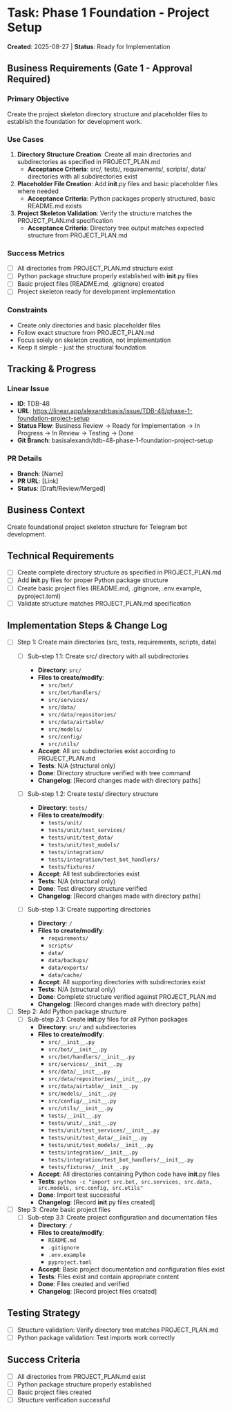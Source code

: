 # Task: Phase 1 Foundation - Project Setup
**Created**: 2025-08-27 | **Status**: Ready for Implementation

## Business Requirements (Gate 1 - Approval Required)

### Primary Objective
Create the project skeleton directory structure and placeholder files to establish the foundation for development work.

### Use Cases
1. **Directory Structure Creation**: Create all main directories and subdirectories as specified in PROJECT_PLAN.md
   - **Acceptance Criteria**: src/, tests/, requirements/, scripts/, data/ directories with all subdirectories exist
2. **Placeholder File Creation**: Add __init__.py files and basic placeholder files where needed
   - **Acceptance Criteria**: Python packages properly structured, basic README.md exists
3. **Project Skeleton Validation**: Verify the structure matches the PROJECT_PLAN.md specification
   - **Acceptance Criteria**: Directory tree output matches expected structure from PROJECT_PLAN.md

### Success Metrics
- [ ] All directories from PROJECT_PLAN.md structure exist
- [ ] Python package structure properly established with __init__.py files
- [ ] Basic project files (README.md, .gitignore) created
- [ ] Project skeleton ready for development implementation

### Constraints
- Create only directories and basic placeholder files
- Follow exact structure from PROJECT_PLAN.md
- Focus solely on skeleton creation, not implementation
- Keep it simple - just the structural foundation

## Tracking & Progress
### Linear Issue
- **ID**: TDB-48
- **URL**: https://linear.app/alexandrbasis/issue/TDB-48/phase-1-foundation-project-setup
- **Status Flow**: Business Review → Ready for Implementation → In Progress → In Review → Testing → Done
- **Git Branch**: basisalexandr/tdb-48-phase-1-foundation-project-setup

### PR Details
- **Branch**: [Name]
- **PR URL**: [Link]
- **Status**: [Draft/Review/Merged]

## Business Context
Create foundational project skeleton structure for Telegram bot development.

## Technical Requirements
- [ ] Create complete directory structure as specified in PROJECT_PLAN.md
- [ ] Add __init__.py files for proper Python package structure
- [ ] Create basic project files (README.md, .gitignore, .env.example, pyproject.toml)
- [ ] Validate structure matches PROJECT_PLAN.md specification

## Implementation Steps & Change Log
- [ ] Step 1: Create main directories (src, tests, requirements, scripts, data)
  - [ ] Sub-step 1.1: Create src/ directory with all subdirectories
    - **Directory**: `src/`
    - **Files to create/modify**: 
      - `src/bot/`
      - `src/bot/handlers/`
      - `src/services/`
      - `src/data/`
      - `src/data/repositories/`
      - `src/data/airtable/`
      - `src/models/`
      - `src/config/`
      - `src/utils/`
    - **Accept**: All src subdirectories exist according to PROJECT_PLAN.md
    - **Tests**: N/A (structural only)
    - **Done**: Directory structure verified with tree command
    - **Changelog**: [Record changes made with directory paths]

  - [ ] Sub-step 1.2: Create tests/ directory structure
    - **Directory**: `tests/`
    - **Files to create/modify**:
      - `tests/unit/`
      - `tests/unit/test_services/`
      - `tests/unit/test_data/`
      - `tests/unit/test_models/`
      - `tests/integration/`
      - `tests/integration/test_bot_handlers/`
      - `tests/fixtures/`
    - **Accept**: All test subdirectories exist
    - **Tests**: N/A (structural only)
    - **Done**: Test directory structure verified
    - **Changelog**: [Record changes made with directory paths]

  - [ ] Sub-step 1.3: Create supporting directories
    - **Directory**: `/`
    - **Files to create/modify**:
      - `requirements/`
      - `scripts/`
      - `data/`
      - `data/backups/`
      - `data/exports/`
      - `data/cache/`
    - **Accept**: All supporting directories with subdirectories exist
    - **Tests**: N/A (structural only) 
    - **Done**: Complete structure verified against PROJECT_PLAN.md
    - **Changelog**: [Record changes made with directory paths]

- [ ] Step 2: Add Python package structure
  - [ ] Sub-step 2.1: Create __init__.py files for all Python packages
    - **Directory**: `src/` and subdirectories
    - **Files to create/modify**:
      - `src/__init__.py`
      - `src/bot/__init__.py`
      - `src/bot/handlers/__init__.py`
      - `src/services/__init__.py`
      - `src/data/__init__.py`
      - `src/data/repositories/__init__.py`
      - `src/data/airtable/__init__.py`
      - `src/models/__init__.py`
      - `src/config/__init__.py`
      - `src/utils/__init__.py`
      - `tests/__init__.py`
      - `tests/unit/__init__.py`
      - `tests/unit/test_services/__init__.py`
      - `tests/unit/test_data/__init__.py`
      - `tests/unit/test_models/__init__.py`
      - `tests/integration/__init__.py`
      - `tests/integration/test_bot_handlers/__init__.py`
      - `tests/fixtures/__init__.py`
    - **Accept**: All directories containing Python code have __init__.py files
    - **Tests**: `python -c "import src.bot, src.services, src.data, src.models, src.config, src.utils"`
    - **Done**: Import test successful
    - **Changelog**: [Record __init__.py files created]

- [ ] Step 3: Create basic project files
  - [ ] Sub-step 3.1: Create project configuration and documentation files
    - **Directory**: `/`
    - **Files to create/modify**:
      - `README.md`
      - `.gitignore`
      - `.env.example`
      - `pyproject.toml`
    - **Accept**: Basic project documentation and configuration files exist
    - **Tests**: Files exist and contain appropriate content
    - **Done**: Files created and verified
    - **Changelog**: [Record project files created]

## Testing Strategy
- [ ] Structure validation: Verify directory tree matches PROJECT_PLAN.md
- [ ] Python package validation: Test imports work correctly

## Success Criteria
- [ ] All directories from PROJECT_PLAN.md exist
- [ ] Python package structure properly established
- [ ] Basic project files created
- [ ] Structure verification successful